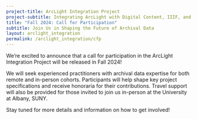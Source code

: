 ```yaml
---
project-title: ArcLight Integration Project
project-subtitle: Integrating ArcLight with Digital Content, IIIF, and ArchivesSpace
title: "Fall 2024: Call for Participation"
subtitle: Join Us in Shaping the Future of Archival Data
layout: arclight_integration
permalink: /arclight_integration/cfp
---
```


We’re excited to announce that a call for participation in the ArcLight Integration Project will be released in Fall 2024!

We will seek experienced practitioners with archival data expertise for both remote and in-person cohorts. Participants will help shape key project specifications and receive honoraria for their contributions. Travel support will also be provided for those invited to join us in-person at the University at Albany, SUNY.

Stay tuned for more details and information on how to get involved!
